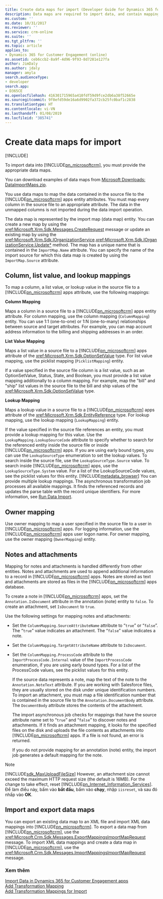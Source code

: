```yaml
---
title: Create data maps for import (Developer Guide for Dynamics 365 for Customer Engagement apps) | MicrosoftDocs
description: Data maps are required to import data, and contain mappings between the data contained in the source file and the respective entity attributes.
ms.custom: ''
ms.date: 10/31/2017
ms.reviewer: ''
ms.service: crm-online
ms.suite: ''
ms.tgt_pltfrm: ''
ms.topic: article
applies_to:
- Dynamics 365 for Customer Engagement (online)
ms.assetid: ceb6ccb2-8a9f-4d96-9f93-8d7281e127fa
author: JimDaly
ms.author: jdaly
manager: amyla
search.audienceType:
- developer
search.app:
- D365CE
ms.openlocfilehash: 416301715965a410fdf59d9fce2db6a38f52665e
ms.sourcegitcommit: 9f0efd59de16a6d9902fa372cb25fc0baf1c2838
ms.translationtype: HT
ms.contentlocale: vi-VN
ms.lasthandoff: 01/08/2019
ms.locfileid: "385741"
---
```

# <a name="create-data-maps-for-import"></a>Create data maps for import

[!INCLUDE[](../includes/cc_applies_to_update_9_0_0.md)]

To import data into [!INCLUDE[pn_microsoftcrm](../includes/pn-microsoftcrm.md)], you must provide the appropriate data maps.  
  
 You can download examples of data maps from [Microsoft Downloads: DataImportMaps.zip](http://download.microsoft.com/download/D/5/F/D5F73E15-439B-4EBC-BFFB-C6837B146C76/DataImportMaps.zip).
  
 You use data maps to map the data contained in the source file to the [!INCLUDE[pn_microsoftcrm](../includes/pn-microsoftcrm.md)] apps entity attributes. You must map every column in the source file to an appropriate attribute. The data in the unmapped columns is not imported during the data import operation.  
  
 The data map is represented by the import map (data map) entity. You can create a new map by using the <xref:Microsoft.Xrm.Sdk.Messages.CreateRequest> message or update an existing map by using the <xref:Microsoft.Xrm.Sdk.IOrganizationService>.<xref:Microsoft.Xrm.Sdk.IOrganizationService.Update*> method. The map has a unique name that is contained in the `ImportMap.Name` attribute. You can specify the name of the import source for which this data map is created by using the `ImportMap.Source` attribute.  
  
<a name="BKMK_Column"></a>   
## <a name="column-list-value-and-lookup-mappings"></a>Column, list value, and lookup mappings  
 To map a column, a list value, or lookup value in the source file to a [!INCLUDE[pn_microsoftcrm](../includes/pn-microsoftcrm.md)] apps attribute, use the following mappings:  
  
 **Column Mapping**  
  
 Maps a column in a source file to a [!INCLUDE[pn_microsoftcrm](../includes/pn-microsoftcrm.md)] apps entity attribute. For column mapping, use the column mapping (`ColumnMapping`) entity. You can use 1:1 (one-to-one) or 1:N (one-to-many) relationships between source and target attributes. For example, you can map account address information to the billing and shipping addresses in an order.  
  
 **List Value Mapping**  
  
 Maps a list value in a source file to a [!INCLUDE[pn_microsoftcrm](../includes/pn-microsoftcrm.md)] apps attribute of the <xref:Microsoft.Xrm.Sdk.OptionSetValue> type. For list value mapping, use the picklist mapping (`PicklistMapping`) entity.  
  
 If a value specified in the source file column is a list value, such as an OptionSetValue, Status, State, and Boolean, you must provide a list value mapping additionally to a column mapping. For example, map the "bill" and "ship" list values in the source file to the bill and ship values of the <xref:Microsoft.Xrm.Sdk.OptionSetValue> type.  
  
 **Lookup Mapping**  
  
 Maps a lookup value in a source file to a [!INCLUDE[pn_microsoftcrm](../includes/pn-microsoftcrm.md)] apps attribute of the <xref:Microsoft.Xrm.Sdk.EntityReference> type. For lookup mapping, use the lookup mapping (`LookupMapping`) entity.  
  
 If the value specified in the source file references an entity, you must provide a lookup mapping for this value. Use the `LookupMapping.LookupSourceCode` attribute to specify whether to search for the referenced entity inside the source file or inside [!INCLUDE[pn_microsoftcrm](../includes/pn-microsoftcrm.md)] apps. If you are using early bound types, you can use the `LookupSourceType` enumeration to set the lookup values. To search inside the source file, use the `LookupSourceType.Source` value. To search inside [!INCLUDE[pn_microsoftcrm](../includes/pn-microsoftcrm.md)] apps, use the `LookupSourceType.System` value. For a list of the LookupSourceCode values, see the picklist values for this entity. [!INCLUDE[metadata_browser](../includes/metadata-browser.md)] You can provide multiple lookup mappings. The asynchronous transformation job processes all available mappings. It finds the referenced records and updates the parse table with the record unique identifiers. For more information, see [Run Data Import](run-data-import.md).  
  
<a name="BKMK_Owner"></a>   
## <a name="owner-mapping"></a>Owner mapping  
 Use owner mapping to map a user specified in the source file to a user in [!INCLUDE[pn_microsoftcrm](../includes/pn-microsoftcrm.md)] apps. For logging information, use the [!INCLUDE[pn_microsoftcrm](../includes/pn-microsoftcrm.md)] apps user logon name. For owner mapping, use the owner mapping (`OwnerMapping`) entity.  
  
<a name="BKMK_Notes"></a>   
## <a name="notes-and-attachments"></a>Notes and attachments  
 Mapping for notes and attachments is handled differently from other entities. Notes and attachments are used to append additional information to a record in [!INCLUDE[pn_microsoftcrm](../includes/pn-microsoftcrm.md)] apps. Notes are stored as text and attachments are stored as files in the [!INCLUDE[pn_microsoftcrm](../includes/pn-microsoftcrm.md)] apps database.  
  
 To create a note in [!INCLUDE[pn_microsoftcrm](../includes/pn-microsoftcrm.md)] apps, set the `Annotation.IsDocument` attribute in the annotation (note) entity to `false`. To create an attachment, set `IsDocument` to `true`.  
  
 Use the following settings for mapping notes and attachments:  
  
- Set the `ColumnMapping.SourceAttributeName` attribute to “`true`” or “`false`”. The “`true`” value indicates an attachment. The “`false`” value indicates a note.  
  
- Set the `ColumnMapping.TargetAttributeName` attribute to `IsDocument`.  
  
- Set the `ColumnMapping.ProcessCode` attribute to the `ImportProcessCode.Internal` value of the `ImportProcessCode` enumeration, if you are using early bound types. For a list of the ProcessCode values, see the picklist values for this entity.  
  
  If the source data represents a note, map the text of the note to the `Annotation.NoteText` attribute. If you are working with Salesforce files, they are usually stored on the disk under unique identification numbers. To import an attachment, you must map a file identification number that is contained in the source file to the `Annotation.DocumentBody` attribute. The `DocumentBody` attribute stores the contents of the attachment.  
  
  The import asynchronous job checks for mappings that have the source attribute name set to “`true`” and “`false`” to discover notes and attachments. If it finds an attachment mapping, it looks for the specified files on the disk and uploads the file contents as attachments into [!INCLUDE[pn_microsoftcrm](../includes/pn-microsoftcrm.md)] apps. If a file is not found, an error is returned.  
  
  If you do not provide mapping for an annotation (note) entity, the import job generates a default mapping for the note.  
  
> [!NOTE]
> [!INCLUDE[sdk_MaxUploadFileSize](../includes/sdk-maxuploadfilesize.md)] However, an attachment size cannot exceed the maximum HTTP request size (the default is 16MB). For the change to take effect, reset [!INCLUDE[pn_Internet_Information_Services](../includes/pn-internet-information-services.md)]. Để làm điều này, bấm vào **bắt đầu**, bấm vào **chạy**, nhập `iisreset`, và sau đó nhấp vào **OK**.  
  
<a name="BKMK_ImportExport"></a>   
## <a name="import-and-export-data-maps"></a>Import and export data maps  
 You can export an existing data map to an XML file and import XML data mappings into [!INCLUDE[pn_microsoftcrm](../includes/pn-microsoftcrm.md)]. To export a data map from [!INCLUDE[pn_microsoftcrm](../includes/pn-microsoftcrm.md)], use the <xref:Microsoft.Crm.Sdk.Messages.ExportMappingsImportMapRequest> message. To import XML data mappings and create a data map in [!INCLUDE[pn_microsoftcrm](../includes/pn-microsoftcrm.md)], use the <xref:Microsoft.Crm.Sdk.Messages.ImportMappingsImportMapRequest> message.  
  
### <a name="see-also"></a>Xem thêm  
 [Import Data in Dynamics 365 for Customer Engagement apps](import-data.md)   
 [Add Transformation Mapping](add-transformation-mappings-import.md)   
 [Add Transformation Mappings for Import](add-transformation-mappings-import.md)
